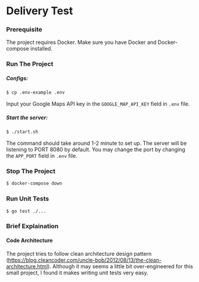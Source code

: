 # Delivery Test

### Prerequisite
The project requires Docker. Make sure you have Docker and Docker-compose installed.

### Run The Project

##### Configs:
```sh
$ cp .env-example .env
```

Input your Google Maps API key in the `GOOGLE_MAP_API_KEY` field in `.env` file.


##### Start the server:
```sh
$ ./start.sh
```

The command should take around 1-2 minute to set up. The server will be listening to PORT 8080 by default.
You may change the port by changing the `APP_PORT` field in `.env` file.


### Stop The Project

```sh
$ docker-compose down
```


### Run Unit Tests
```sh
$ go test ./...
```

### Brief Explaination

#### Code Architecture
The project tries to follow clean architecture design pattern (https://blog.cleancoder.com/uncle-bob/2012/08/13/the-clean-architecture.html). Although it may seems a little bit over-engineered for this small project, I found it makes writing unit tests very easy.

